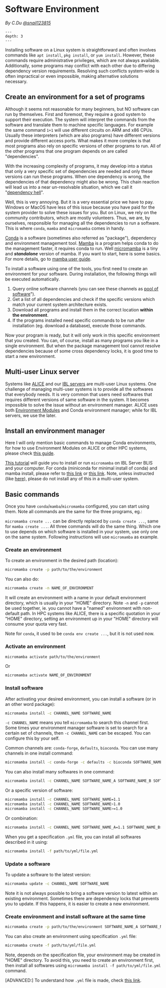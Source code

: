 # Software Environment

*By C.Du [@snail123815](https://github.com/snail123815)*

```{contents}
---
depth: 3
---
```

Installing software on a Linux system is straightforward and often involves commands like `apt install`, `pkg install`, or `yum install`. However, these commands require administrative privileges, which are not always available. Additionally, some programs may conflict with each other due to differing dependency version requirements. Resolving such conflicts system-wide is often impractical or even impossible, making alternative solutions necessary.

## Create an environment for a set of programs

Although it seems not reasonable for many beginners, but NO software can run by themselves. First and foremost, they require a good system to support their execution. The system will interpret the commands from the software and translate them to machine specific languages. For example the same command `1+1` will use different circuits on ARM and x86 CPUs. Usually these interpreters (which are also programs) have different versions and provide different access ports. What makes it more complex is that most programs also rely on specific versions of other programs to run. All of the other programs that one program depends on are called "dependencies".

With the increasing complexity of programs, it may develop into a status that only a very specific set of dependencies are needed and only these versions can run these programs. When one dependency is wrong, the dependencies of that dependency might also be wrong. This chain reaction will lead us into a near un-resolvable situation, which we call it "[dependency hell](https://en.wikipedia.org/wiki/Dependency_hell)".

Well, this is very annoying. But it is a very essential price we have to pay. Windows or MacOS have less of this issue because you have paid for the system provider to solve these issues for you. But on Linux, we rely on the community contributors, which are mostly volunteers. Thus, we are, by ourselves, responsible for managing all the dependencies to run a software. This is where `conda`, `mamba` and `micromamba` comes in handy.

[Conda](https://docs.conda.io/en/latest) is a software (sometimes also referred as "package"), dependency and environment management tool. [Mamba](https://mamba.readthedocs.io/en/latest/user_guide/mamba.html) is a program helps conda to do the management faster, it requires conda to run. Well [micromamba](https://mamba.readthedocs.io/en/latest/user_guide/micromamba.html) is a tiny and ***standalone*** version of mamba. If you want to start, here is some basics. For more details, go to [mamba user guide](https://mamba.readthedocs.io/en/latest/user_guide/concepts.html).

To install a software using one of the tools, you first need to create an environment for your software. During installation, the following things will be executed automatically.

1. Query online software channels (you can see these channels as [pool of software](https://docs.conda.io/projects/conda/en/latest/user-guide/concepts/channels.html#conda-channels)").
2. Get a list of all dependencies and check if the specific versions which match your current system architecture exists.
3. Download all programs and install them in the correct location **within the environment**.
4. If the programs installed need specific commands to be run after installation (eg. download a database), execute those commands.

Now your program is ready, but it will only work in this specific environment that you created. You can, of course, install as many programs you like in a single environment. But when the package management tool cannot resolve dependencies because of some cross dependency locks, it is good time to start a new environment.

## Multi-user Linux server

Systems like [ALICE](../alice/alice_ibl.md) and our [IBL servers](../IBL_servers/Intro.md) are multi-user Linux systems. One challenge of managing multi-user systems is to provide all the softwares that everybody needs. It is very common that users need softwares that requires different versions of same software in the system. It becomes impossible to solve the issue without an environment manager. ALICE uses both [Environment Modules](https://modules.readthedocs.io/en/latest/index.html) and Conda environment manager; while for IBL servers, we use the later.

## Install an environment manager

Here I will only mention basic commands to manage Conda environments, for how to use Environment Modules on ALICE or other HPC systems, please check [this guide](https://pubappslu.atlassian.net/wiki/spaces/HPCWIKI/pages/37749316/Using+available+software+-+Environment+Modules).

[This tutorial](./micromamba.md) will guide you to install or run `micromamba` on IBL Server BLIS and your computer. For conda (miniconda for minimal install of conda) and mamba install, please refer to [this link](https://docs.conda.io/en/latest/miniconda.html#) or [this link](https://mamba.readthedocs.io/en/latest/installation/micromamba-installation.html). Note, unless instructed (like [here](./micromamba.md)), please do not install any of this in a multi-user system.

## Basic commands

Once you have `conda`/`mamba`/`micromamba` configured, you can start using them. Note all commands are the same for the three programs, eg.:

`micromamba create ...` can be directly replaced by `conda create ...`, same for `mamba create ...`. All three commands will do the same thing. Which one to use depends on which software is installed in your system, use only one on the same system. Following instructions will use `micromamba` as example.

### Create an environment

To create an environment in the desired path (location):

```sh
micromamba create -p path/to/the/environment
```

You can also do:

```sh
micromamba create -n NAME_OF_ENVIRONMENT
```

It will create an environment with a name in your default environment directory, which is usually in your "HOME" directory. Note `-n` and `-p` cannot be used together, ie. you cannot have a "named" environment with non-default path. In HPC systems like ALICE, there is a specific quotation in your "HOME" directory, setting an environment up in your "HOME" directory will consume your quota very fast.

Note for `conda`, it used to be `conda env create ...`, but it is not used now.

### Activate an environment

```sh
micromamba activate path/to/the/environment
```

Or

```sh
micromamba activate NAME_OF_ENVIRONMENT
```

### Install software

After activating your desired environment, you can install a software (or in an other word package):

```sh
micromamba install -c CHANNEL_NAME SOFTWARE_NAME
```

`-c CHANNEL_NAME` means you tell `micromamba` to search this channel first. Some times your environment manager software is set to search for a certain set of channels, then `-c CHANNEL_NAME` can be escaped. You can configure this by your self.

Common channels are: `conda-forge`, `defaults`, `bioconda`. You can use many channels in one install command:

```sh
micromamba install -c conda-forge -c defaults -c bioconda SOFTWARE_NAME
```

You can also install many softwares in one command:

```sh
micromamba install -c CHANNEL_NAME SOFTWARE_NAME_A SOFTWARE_NAME_B SOFTWARE_NAME_C
```

Or a specific version of software:

```sh
micromamba install -c CHANNEL_NAME SOFTWARE_NAME=1.1
micromamba install -c CHANNEL_NAME SOFTWARE_NAME>1.0
micromamba install -c CHANNEL_NAME SOFTWARE_NAME>=1.0
```

Or combination:

```sh
micromamba install -c CHANNEL_NAME SOFTWARE_NAME_A=1.1 SOFTWARE_NAME_B>=3.0 SOFTWARE_NAME_C
```

When you get a specification `.yml` file, you can install all softwares described in it using:

```sh
micromamba install -f path/to/yml/file.yml
```

### Update a software 

To update a software to the latest version:

```sh
micromamba update -c CHANNEL_NAME SOFTWARE_NAME
```

Note it is not always possible to bring a software version to latest within an existing environment. Sometimes there are dependency locks that prevents you to update. If this happens, it is easier to create a new environment.

### Create environment and install software at the same time

```sh
micromamba create -p path/to/the/environment SOFTWARE_NAME_A SOFTWARE_NAME_B=3.2
```

You can also create an environment using specification `.yml` file:

```sh
micromamba create -f path/to/yml/file.yml
```

Note, depends on the specification file, your environment may be created in "HOME" directory. To avoid this, you need to create an environment first, then install all softwares using `micromamba install -f path/to/yml/file.yml` command.

\[ADVANCED:\] To understand how `.yml` file is made, check [this link](https://conda.io/projects/conda/en/latest/user-guide/tasks/manage-environments.html#creating-an-environment-file-manually).